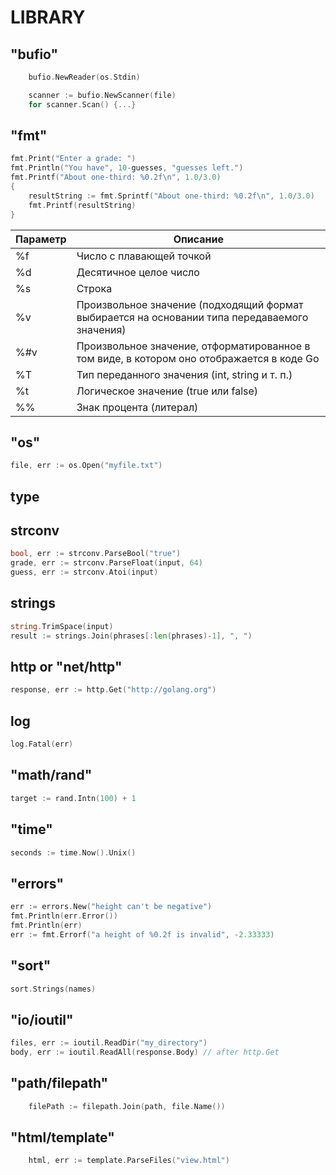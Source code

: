 

# LIBRARY

##	"bufio"
```go
    bufio.NewReader(os.Stdin) 

    scanner := bufio.NewScanner(file)
    for scanner.Scan() {...}
```

##	"fmt"
```go
fmt.Print("Enter a grade: ")
fmt.Println("You have", 10-guesses, "guesses left.")
fmt.Printf("About one-third: %0.2f\n", 1.0/3.0)
{
    resultString := fmt.Sprintf("About one-third: %0.2f\n", 1.0/3.0) 
    fmt.Printf(resultString)
}
```
|   Параметр  |  Описание   |
|-----|-----|
|%f   |Число с плавающей точкой|
|%d   |Десятичное целое число|
|%s   |Строка|
|%v   |Произвольное значение (подходящий формат выбирается на основании типа передаваемого значения)|
|%#v  |Произвольное значение, отформатированное в том виде, в котором оно отображается в коде Go|
|%T   |Тип переданного значения (int, string и т. п.)|
|%t   |Логическое значение (true или false)|
|%%   |Знак процента (литерал)|

##	"os"
```go
file, err := os.Open("myfile.txt")
```
## type

## strconv
```go
bool, err := strconv.ParseBool("true")
grade, err := strconv.ParseFloat(input, 64)
guess, err := strconv.Atoi(input)
```
## strings
```go
string.TrimSpace(input)
result := strings.Join(phrases[:len(phrases)-1], ", ")
```

## http or "net/http"
```go
response, err := http.Get("http://golang.org")
```

## log
```go
log.Fatal(err)
```

## 	"math/rand"
```go
target := rand.Intn(100) + 1
```

## 	"time"
```go
seconds := time.Now().Unix()
```

## "errors"
```go
err := errors.New("height can't be negative")
fmt.Println(err.Error())
fmt.Println(err)
err := fmt.Errorf("a height of %0.2f is invalid", -2.33333)
```


## "sort"

```go
sort.Strings(names)
```

## "io/ioutil"

```go
files, err := ioutil.ReadDir("my_directory") 
body, err := ioutil.ReadAll(response.Body) // after http.Get

```

## "path/filepath"

```go
	filePath := filepath.Join(path, file.Name())
```

## "html/template"

```go
    html, err := template.ParseFiles("view.html")

```
